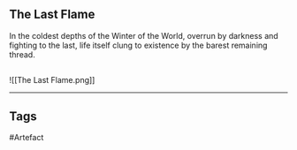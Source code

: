 ## The Last Flame
In the coldest depths of the Winter of the World, overrun by darkness and fighting to the last, life itself clung to existence by the barest remaining thread.
## 
![[The Last Flame.png]]

---
## Tags
#Artefact